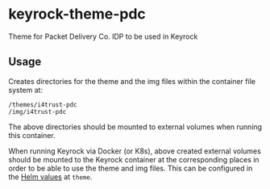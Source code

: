 # keyrock-theme-pdc
Theme for Packet Delivery Co. IDP to be used in Keyrock

## Usage
Creates directories for the theme and the img files within the container file system at:
```shell
/themes/i4trust-pdc
/img/i4trust-pdc
```
The above directories should be mounted to external volumes when running this container.

When running Keyrock via Docker (or K8s), above created external volumes should be mounted to the Keyrock 
container at the corresponding places in order to be able to use the theme and img files. 
This can be configured in the 
[Helm values](https://github.com/FIWARE/helm-charts/blob/main/charts/keyrock/values.yaml) 
at `theme`.
